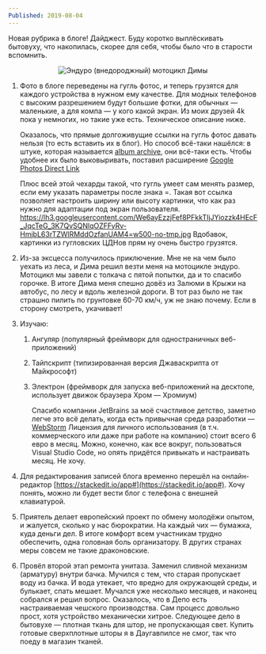 ```yaml
---
Published: 2019-08-04
---
```

Новая рубрика в блоге! Дайджест. Буду коротко выплёскивать бытовуху, что накопилась, скорее для себя, чтобы было что в старости вспомнить.

<div style='text-align:center'>

![Эндуро (внедороджный) мотоцикл Димы](https://lh3.googleusercontent.com/ErAjMK0RQVl-1C5zgzigX_RZNhPXW9fVhFTmeZSfZyZ0ZnYXVqdOfa9qGQDjea-_bygXGBX-dHdAQeqWcho=w500-no-tmp.jpg)
</div>

1. Фото в блоге переведены на гугль фотос, и теперь грузятся для каждого устройства в нужном ему качестве. Для модных телефонов с высоким разрешением будут большие фотки, для обычных — маленькие, а для компа — у кого какой экран. Из моих друзей 4k пока у немногих, но такие уже есть.
Техническое описание ниже.

    Оказалось, что прямые долгоживущие ссылки на гугль фотос давать нельзя (то есть вставить их в блог). Но способ всё-таки нашёлся: в штуке, которая называется [album archive](https://get.google.com/albumarchive/), они всё-таки есть. Чтобы удобнее их было выковыривать, поставил расширение [Google Photos Direct Link](https://chrome.google.com/webstore/detail/google-photos-direct-link/dgnaaplaoheafdckphgmpiaodckbcafg)

    Плюс всей этой чехарды такой, что гугль умеет сам менять размер, если ему указать параметры после знака =. Такая вот ссылка позволяет настроить ширину или высоту картинки, что как раз нужно для адаптации под экран пользователя. 
https://lh3.googleusercontent.com/We6ayEzzjFef8PFkkTIjJYiozzk4HEcF_JqcTeG_3K7QvSQNlqOZFFyRv-HmjbL63rTZWlRMddOzfanUAM4=w500-no-tmp.jpg
Вдобавок, картинки из гугловских ЦДНов прям ну очень быстро грузятся. 

2. Из-за эксцесса получилось приключение. 
    Мне не на чем было уехать из леса, и Дима решил везти меня на мотоцикле эндуро. Мотоцикл мы завели с толкача с пятой попытки, да и то спасибо горочке.  В итоге Дима меня спешно довёз из Залюми в Крыжи на автобус, по лесу и вдоль железной дороги.  В тот раз было не так страшно пилить по грунтовке 60-70 км/ч, уж не знаю почему. Если в сторону смотреть, укачивает!

3. Изучаю: 
     1.  Ангуляр (популярный фреймворк для одностраничных веб-приложений)
     2. Тайпскрипт (типизированная версия Джаваскрипта от Майкрософт)
     3. Электрон (фреймворк для запуска веб-приложений на десктопе, использует движок браузера Хром — Хромиум)
     
        Спасибо компании JetBrains за моё счастливое детство, заметно легче это всё делать, когда есть привычная среда разработки — [WebStorm](https://www.jetbrains.com/webstorm/) Лицензия для личного использования (в т.ч. коммерческого или даже при работе на компанию) стоит всего 6 евро в месяц. Можно, конечно, как все вокруг, пользоваться Visual Studio Code, но опять придётся привыкать и настраивать месяц. Не хочу.

 2. Для редактирования записей блога временно перешёл на онлайн-редактор [https://stackedit.io/app#](https://stackedit.io/app#). Хочу понять, можно ли будет вести блог с телефона  с внешней клавиатурой.

 3. Приятель делает европейский проект по обмену молодёжи опытом, и жалуется, сколько у нас бюрократии. На каждый чих — бумажка, куда деньги дел. В итоге комфорт всем участникам трудно обеспечить, одна головная боль организатору. В других странах меры совсем не такие драконовские.

 4. Провёл второй этап ремонта унитаза.
     Заменил сливной механизм (арматуру) внутри бачка. Мучился с тем, что старая пропускает воду из бачка. И вода утекает, что вредно для окружающей среды, и булькает, спать мешает. Мучался уже несколько месяцев, и наконец собрался  и решил вопрос. Оказалось, что в Депо есть настраиваемая чешского производства. Сам процесс довольно прост, хотя устройство механически хитрое. Следующее дело в бытовухе — плотная ткань для штор, не пропускающая свет. Купить готовые сверхплотные шторы я в Даугавпилсе не смог, так что поеду в магазин тканей.
<!--stackedit_data:
eyJoaXN0b3J5IjpbMTkwOTgzNzcxNiwtMTQ0NDg5NjQ5OCwxMT
Q2ODE0NzgwLC0xMDI5OTkyMTEyXX0=
-->